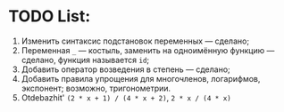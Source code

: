 TODO List:
===

1. Изменить синтаксис подстановок переменных &mdash; сделано;
2. Переменная `_` &mdash; костыль, заменить на одноимённую функцию &mdash; сделано, функция называется `id`;
3. Добавить оператор возведения в степень &mdash; сделано;
4. Добавить правила упрощения для многочленов, логарифмов, экспонент; возможно, тригонометрии.
5. Otdebazhit' `(2 * x + 1) / (4 * x + 2)`, `2 * x / (4 * x)`
